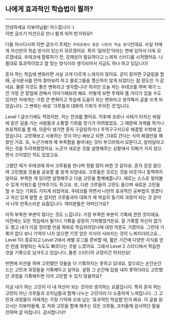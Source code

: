 ## 나에게 효과적인 학습법이 뭘까?

---

안녕하세요 리뷰어님들! 아스핍니다 :)<br>
이번 글쓰기 미션으로 만나 뵙게 되어 반가워요!!

다들 아시다시피 이번 글쓰기 주제는 `우테코에서 찾은 나만의 학습 방식`인데요. 사실 저에게 자신만의 학습 방식이 있는지 모르겠어요. 특히 ‘달라진’이라는 면에 있어서 더욱 모르겠네요. 
우테코에 합류하기 전, 강제성이 필요하다고 느껴져 스터디를 시작했어요. 나름대로 효과적이었고 잘 맞는 방식이라 생각되어서 지금도 하나 하고 있답니다!

혼자 하는 학습에 변화라면 사실 크게 다르게 느껴지지 않아요. 굳이 찾자면 구글링을 할 때, 공식문서를 먼저 찾아보려 하고 블로그들을 맹신하지 않게 되었다는 점 정도인 거 같네요. 물론 이것도 좋은 변화라고
생각합니다! 하지만 오늘 저는 우테코를 하며 제가 느낀 가장 큰 장점에 관해서 이야기해보려 해요. 어떻게 보면 주제와 좀 거리가 있을 수도 있지만 저에게는 가장 큰 변화이고 학습에 도움이 되는 변화라고 생각해서 글을 쓰게 되었습니다. 그 변화는 바로 ‘크루들과 대화의 기회가 주어진 것’입니다.

Level 1 글쓰기에도 적었지만, 저는 전과를 했어요. 직후에 코로나 사태가 터지는 바람에 같은 길을 가는 사람들과 소통할 기회를 얻기가 어려웠었죠. 그 때문에 과제를 하거나 프로젝트를 할 때, 의문이 생기면 혼자 구글링하거나 주먹구구식으로 해결할 수밖에 없었습니다. 고민해보고 사용하는 것이 아닌 써보고 되면 그대로 간다는 식의 해결만을 해왔던 거죠. 또, 누군가에게 제 부족함을 들어내는 것이 부끄러워서 모른다고, 알려달라고 하는 것을 두려워했었어요. 누군가 새로운 것을 설명해주는 상황에서 이해가 가지 않으면서 끄덕였던 적도 있었고요. 

그랬던 제가 우테코에 와서 크루들을 만나며 정말 많이 바뀐 것 같아요. 혼자 끙끙 앓으며 고민했을 것들을 공유할 줄 알게 되었네요. 크루들은 모르는 것을 비웃거나 질책하지 않아요. 부족한 게 있다면 설명해주고 다음 고민을 함께해줍니다. 때로는 스스로 찾아볼 수 있게 키워드를 던져주기도 하고요. 또, 다른 크루들의 고민도 들으며 새로운 고민을 할 수 있는 기회도 가지게 되었어요. 우테코를 하면서 나만의 효과적인 공부법이 생겼다고 자신 있게 말할 순 없지만 크루들과의 대화가 제 학습의 동기와 과정이 되는 것 같아서 너무 만족스러운 요즘입니다. 여러분들은 어떠신가요?

아직 부족한 부분이 많다는 것도 느낍니다. 가장 부족한 부분이 기록에 관한 것이에요. 이전에는 모든 학습에서 필기나 기록을 굉장히 기피했었거든요. 잘 기록할 자신이 없기도 했고 내가 이걸 정리할 만큼 똑바로 학습되어있나에 대한 의문도 가졌어요. 그런데 기록이 없다 보니 기억이 나지 않으면 기껏 얻은 지식이 사라지는 것이 느껴지더라고요… Level 1이 종료되고 Level 2에서 레벨 로그를 준비할 때, 짧은 기간에 다양한 지식을 얻은 만큼 휘발되는 속도도 빠르다는 것을 느꼈어요. 그래서 Level 2 스터디에서 학습한 것을 기록으로 남겨두고 있습니다. 물론 스터디의 규정이긴 하지만요!

반면에 미션을 하며 고민했던 것들을 다 기록하지는 못하고 있네요. 앞으로는 순간순간 드는 고민과 과정들을 기록해두고 싶어요. 설령 그 순간에 답을 내지 못하더라도 고민했던 과정을 기록해두면 이어 고민할 수 있지 않을까요?

지금 내가 하는 고민이 다 내 자산이 되는 것이라 생각하는 요즘입니다. 특히 혼자 하는 고민이 아닌 크루들과 코치님들과 함께 나누는 고민이라 더 소중하게 느껴집니다. 그 고민과 과정들이 저에게는 가장 기억에 오래 남는 '효과적인 학습법'인가 봐요. 이 글을 읽으시는 리뷰어들께, 또 저와 고민을 함께 해주는 모든 크루들, 코치들께 감사하단 말을 전하며 글 마칩니다. 감사합니다!!
